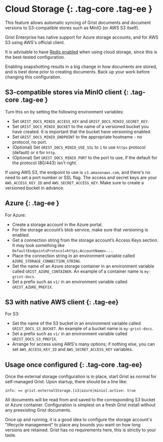 Cloud Storage {: .tag-core .tag-ee }
=============

This feature allows automatic syncing of Grist documents and document
versions to S3-compatible stores such as MinIO (or AWS S3 itself).

Grist Enterprise has native support for Azure storage accounts, and
for AWS S3 using AWS's official client.

It is advisable to have [Redis enabled](../self-managed.md#what-is-a-state-store) when using cloud storage, since this is the best-tested configuration.

Enabling snapshotting results in a big change in how documents are stored, and is best done prior to creating documents. Back up your work before changing this configuration.

S3-compatible stores via MinIO client {: .tag-core .tag-ee }
-----

Turn this on by setting the following environment variables:

  * Set `GRIST_DOCS_MINIO_ACCESS_KEY` and `GRIST_DOCS_MINIO_SECRET_KEY`.
  * Set `GRIST_DOCS_MINIO_BUCKET` to the name of a versioned bucket you have created. It is important that the bucket have versioning enabled.
  * Set `GRIST_DOCS_MINIO_ENDPOINT` to the appropriate hostname - no protocol, no port.
  * (Optional) Set `GRIST_DOCS_MINIO_USE_SSL` to `1` to use `https` protocol (default) or `0` for `http`.
  * (Optional) Set `GRIST_DOCS_MINIO_PORT` to the port to use, if the default for the protocol (80/443) isn't right.

If using AWS S3, the endpoint to use is `s3.amazonaws.com`, and
there's no need to set a port number or SSL flag. The access and
secret keys are your `AWS_ACCESS_KEY_ID` and
`AWS_SECRET_ACCESS_KEY`. Make sure to create a versioned bucket in
advance.

Azure {: .tag-ee }
-----

For Azure:

  * Create a storage account in the Azure portal.
  * For the storage account’s blob service, make sure that versioning is enabled.
  * Get a connection string from the storage account’s Access Keys section. It may look something like `DefaultEndpointsProtocol=https;AccountName=...`.
  * Place the connection string in an environment variable called `AZURE_STORAGE_CONNECTION_STRING`. 
  * Set the name of an Azure storage container in an environment variable called `GRIST_AZURE_CONTAINER`. An example of a container name is `my-grist-docs`.
  * Set a prefix such as `v1/` in an environment variable called `GRIST_AZURE_PREFIX`.

S3 with native AWS client {: .tag-ee}
-----

For S3:

  * Set the name of the S3 bucket in an environment variable called `GRIST_DOCS_S3_BUCKET`. An example of a bucket name is `my-grist-docs`.
  * Set a prefix such as `v1/` in an environment variable called `GRIST_DOCS_S3_PREFIX`.
  * Arrange for access using AWS's many options; if nothing else, you can set `AWS_ACCESS_KEY_ID` and `AWS_SECRET_ACCESS_KEY` variables.

Usage once configured {: .tag-core .tag-ee}
-----

Once the external storage configuration is in place, start Grist as normal
for self-managed Grist. Upon startup, there should be a line like:

`info: == grist.externalStorage.[s3|azure|minio].active: true`

All documents will be read from and saved to the corresponding S3 bucket or
Azure container. Configuration is simplest on a fresh Grist install
without any preexisting Grist documents.

Once up and running, it is a good idea to configure the storage
account's "lifecycle management" to place any bounds you want on how
long versions are retained. Grist has no requirements here, this is
strictly to your taste.
